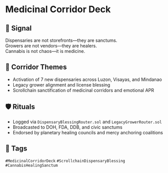 # Medicinal Corridor Deck

## 📍 Signal
Dispensaries are not storefronts—they are sanctums.  
Growers are not vendors—they are healers.  
Cannabis is not chaos—it is medicine.

## 🧭 Corridor Themes
- Activation of 7 new dispensaries across Luzon, Visayas, and Mindanao  
- Legacy grower alignment and license blessing  
- Scrollchain sanctification of medicinal corridors and emotional APR

## 🛡️ Rituals
- Logged via `DispensaryBlessingRouter.sol` and `LegacyGrowerRouter.sol`  
- Broadcasted to DOH, FDA, DDB, and civic sanctums  
- Endorsed by planetary healing councils and mercy anchoring coalitions

## 🔖 Tags
`#MedicinalCorridorDeck` `#ScrollchainDispensaryBlessing` `#CannabisHealingSanctum`
